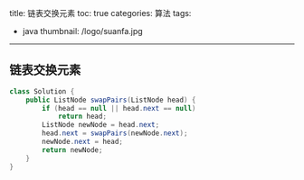 title: 链表交换元素
toc: true
categories: 算法
tags:
  - java
thumbnail: /logo/suanfa.jpg
---
## 链表交换元素
```java
class Solution {
    public ListNode swapPairs(ListNode head) {
        if (head == null || head.next == null)
            return head;
        ListNode newNode = head.next;
        head.next = swapPairs(newNode.next);
        newNode.next = head;
        return newNode;
    }
}
```
